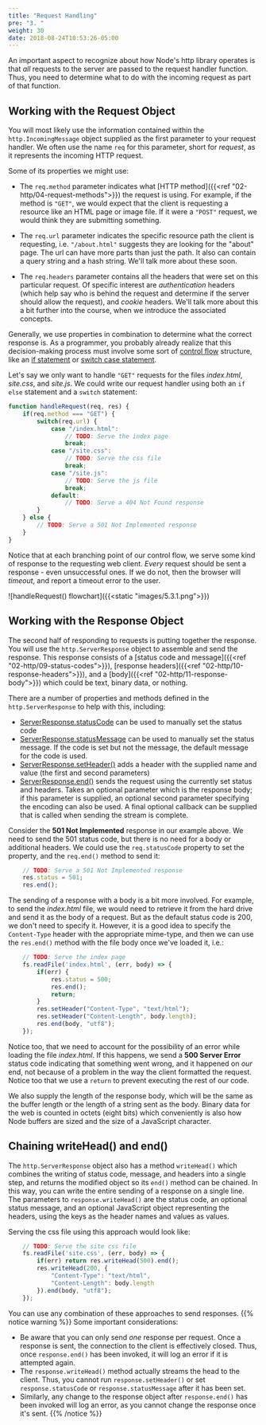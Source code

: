 ```yaml
---
title: "Request Handling"
pre: "3. "
weight: 30
date: 2018-08-24T10:53:26-05:00
---
```


An important aspect to recognize about how Node's http library operates is that _all_ requests to the server are passed to the request handler function. Thus, you need to determine what to do with the incoming request as part of that function. 

## Working with the Request Object

You will most likely use the information contained within the `http.IncomingMessage` object supplied as the first parameter to your request handler.  We often use the name `req` for this parameter, short for _request_, as it represents the incoming HTTP request.

Some of its properties we might use:

* The `req.method` parameter indicates what [HTTP method]({{<ref "02-http/04-request-methods">}}) the request is using.  For example, if the method is `"GET"`, we would expect that the client is requesting a resource like an HTML page or image file.  If it were a `"POST"` request, we would think they are submitting something.

* The `req.url` parameter indicates the specific resource path the client is requesting, i.e. `"/about.html"` suggests they are looking for the "about" page.  The url can have more parts than just the path.  It also can contain a query string and a hash string.  We'll talk more about these soon.

* The `req.headers` parameter contains all the headers that were set on this particular request.  Of specific interest are _authentication_ headers (which help say who is behind the request and determine if the server should allow the request), and _cookie_ headers.  We'll talk more about this a bit further into the course, when we introduce the associated concepts.

Generally, we use properties in combination to determine what the correct response is.  As a programmer, you probably already realize that this decision-making process must involve some sort of [control flow](https://en.wikipedia.org/wiki/Control_flow) structure, like an [if statement](https://developer.mozilla.org/en-US/docs/Web/JavaScript/Reference/Statements/if...else) or [switch case statement](https://developer.mozilla.org/en-US/docs/Web/JavaScript/Reference/Statements/switch).

Let's say we only want to handle `"GET"` requests for the files _index.html_, _site.css_, and _site.js_.  We could write our request handler using both an `if else` statement and a `switch` statement:

```js
function handleRequest(req, res) {
    if(req.method === "GET") {
        switch(req.url) {
            case "/index.html":
                // TODO: Serve the index page 
                break;
            case "/site.css":
                // TODO: Serve the css file 
                break;
            case "/site.js":
                // TODO: Serve the js file
                break;
            default:
                // TODO: Serve a 404 Not Found response
        }
    } else {
        // TODO: Serve a 501 Not Implemented response
    }
}
```

Notice that at each branching point of our control flow, we serve some kind of response to the requesting web client.  _Every_ request should be sent a response - even unsuccessful ones.  If we do not, then the browser will _timeout_, and report a timeout error to the user.

![handleRequest() flowchart]({{<static "images/5.3.1.png">}})

## Working with the Response Object
The second half of responding to requests is putting together the response.  You will use the `http.ServerResponse` object to assemble and send the response.  This response consists of a [status code and message]({{<ref "02-http/09-status-codes">}}), [response headers]({{<ref "02-http/10-response-headers">}}), and a [body]({{<ref "02-http/11-response-body">}}) which could be text, binary data, or nothing.

There are a number of properties and methods defined in the `http.ServerResponse` to help with this, including:

* [ServerResponse.statusCode](https://nodejs.org/api/http.html#http_response_statuscode) can be used to manually set the status code
* [ServerResponse.statusMessage](https://nodejs.org/api/http.html#http_response_statusmessage) can be used to manually set the status message.  If the code is set but not the message, the default message for the code is used.
* [ServerResponse.setHeader()](https://nodejs.org/api/http.html#http_response_setheader_name_value) adds a header with the supplied name and value (the first and second parameters)
* [ServerResponse.end()](https://nodejs.org/api/http.html#http_response_end_data_encoding_callback) sends the request using the currently set status and headers.  Takes an optional parameter which is the response body; if this parameter is supplied, an optional second parameter specifying the encoding can also be used.  A final optional callback can be supplied that is called when sending the stream is complete.

Consider the **501 Not Implemented** response in our example above.  We need to send the 501 status code, but there is no need for a body or additional headers.  We could use the `req.statusCode` property to set the property, and the `req.end()` method to send it:

```js
    // TODO: Serve a 501 Not Implemented response
    res.status = 501;
    res.end();
```

The sending of a response with a body is a bit more involved.  For example, to send the _index.html_ file, we would need to retrieve it from the hard drive and send it as the body of a request.  But as the default status code is 200, we don't need to specify it.  However, it is a good idea to specify the `Content-Type` header with the appropriate mime-type, and then we can use the `res.end()` method with the file body once we've loaded it, i.e.:

```js
    // TODO: Serve the index page 
    fs.readFile('index.html', (err, body) => {
        if(err) {
            res.status = 500;
            res.end();
            return;
        }
        res.setHeader("Content-Type", "text/html");
        res.setHeader("Content-Length", body.length);
        res.end(body, "utf8");
    });
```

Notice too, that we need to account for the possibility of an error while loading the file _index.html_.  If this happens, we send a **500 Server Error** status code indicating that something went wrong, and it happened on _our_ end, not because of a problem in the way the client formatted the request.  Notice too that we use a `return` to prevent executing the rest of our code.

We also supply the length of the response body, which will be the same as the buffer length or the length of a string sent as the body.  Binary data for the web is counted in octets (eight bits) which conveniently is also how Node buffers are sized and the size of a JavaScript character.  

## Chaining writeHead() and end()

The `http.ServerResponse` object also has a method `writeHead()` which combines the writing of status code, message, and headers into a single step, and returns the modified object so its `end()` method can be chained.  In this way, you can write the entire sending of a response on a single line.  The parameters to `response.writeHead()` are the status code, an optional status message, and an optional JavaScript object representing the headers, using the keys as the header names and values as values.  

Serving the css file using this approach would look like:

```js
    // TODO: Serve the site css file 
    fs.readFile('site.css', (err, body) => {
        if(err) return res.writeHead(500).end();
        res.writeHead(200, {
            "Content-Type": "text/html",
            "Content-Length": body.length
        }).end(body, "utf8");
    });
```

You can use any combination of these approaches to send responses.
{{% notice warning %}}
Some important considerations:
* Be aware that you can only send _one_ response per request.  Once a response is sent, the connection to the client is effectively closed.  Thus, once `response.end()` has been invoked, it will log an error if it is attempted again.  
* The `response.writeHead()` method actually streams the head to the client.  Thus, you cannot run `response.setHeader()` or set `response.statusCode` or `response.statusMessage` after it has been set.
* Similarly, any change to the response object after `response.end()` has been invoked will log an error, as you cannot change the response once it's sent.
{{% /notice %}}